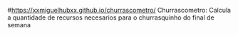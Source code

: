 #https://xxmiguelhubxx.github.io/churrascometro/
Churrascometro: 
Calcula a quantidade de recursos necesarios para o churrasquinho do final de semana

